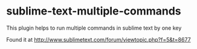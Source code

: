 sublime-text-multiple-commands
==============================

This plugin helps to run multiple commands in sublime text by one key

Found it at http://www.sublimetext.com/forum/viewtopic.php?f=5&t=8677